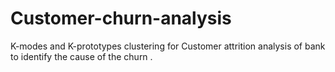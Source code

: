 # Customer-churn-analysis
K-modes and K-prototypes clustering for Customer attrition analysis of bank to identify the cause of the churn .
